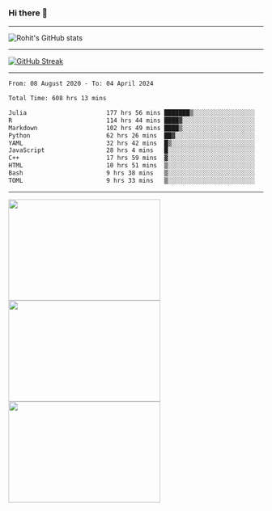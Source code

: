 ### Hi there 👋

<hr/>

![Rohit's GitHub stats](https://github-readme-stats.vercel.app/api?username=RohitRathore1&show_icons=true&theme=transparent)

<hr/>

[![GitHub Streak](http://github-readme-streak-stats.herokuapp.com?user=RohitRathore1&theme=dark&mode=weekly)](https://git.io/streak-stats)

<hr/>

<!--START_SECTION:waka-->

```txt
From: 08 August 2020 - To: 04 April 2024

Total Time: 608 hrs 13 mins

Julia                      177 hrs 56 mins ███████▒░░░░░░░░░░░░░░░░░   29.26 %
R                          114 hrs 44 mins ████▓░░░░░░░░░░░░░░░░░░░░   18.87 %
Markdown                   102 hrs 49 mins ████▒░░░░░░░░░░░░░░░░░░░░   16.90 %
Python                     62 hrs 26 mins  ██▓░░░░░░░░░░░░░░░░░░░░░░   10.27 %
YAML                       32 hrs 42 mins  █▒░░░░░░░░░░░░░░░░░░░░░░░   05.38 %
JavaScript                 28 hrs 4 mins   █░░░░░░░░░░░░░░░░░░░░░░░░   04.62 %
C++                        17 hrs 59 mins  ▓░░░░░░░░░░░░░░░░░░░░░░░░   02.96 %
HTML                       10 hrs 51 mins  ▒░░░░░░░░░░░░░░░░░░░░░░░░   01.79 %
Bash                       9 hrs 38 mins   ▒░░░░░░░░░░░░░░░░░░░░░░░░   01.59 %
TOML                       9 hrs 33 mins   ▒░░░░░░░░░░░░░░░░░░░░░░░░   01.57 %
```

<!--END_SECTION:waka-->

<hr/>

<p>
  <img src="https://wakatime.com/share/@TeAmp0is0N/0205e68a-e5ed-48bf-b870-3c94c1fa77d3.svg" width="300" height="200">
  <img src="https://wakatime.com/share/@TeAmp0is0N/3935ee43-08a3-493e-8b95-60c1f9204b15.svg" width="300" height="200">
  <img src="https://wakatime.com/share/@TeAmp0is0N/8717aacc-7340-44e0-abb1-987dc9823fcd.svg" width="300" height="200">
</p>




